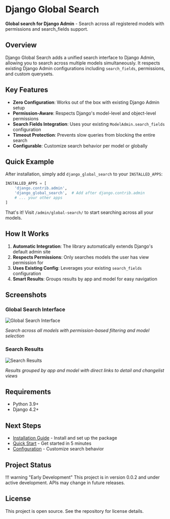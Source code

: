 # Django Global Search

**Global search for Django Admin** - Search across all registered models with permissions and search_fields support.

## Overview

Django Global Search adds a unified search interface to Django Admin, allowing you to search across multiple models simultaneously. It respects existing Django Admin configurations including `search_fields`, permissions, and custom querysets.

## Key Features

- **Zero Configuration**: Works out of the box with existing Django Admin setup
- **Permission-Aware**: Respects Django's model-level and object-level permissions
- **Search Fields Integration**: Uses your existing `ModelAdmin.search_fields` configuration
- **Timeout Protection**: Prevents slow queries from blocking the entire search
- **Configurable**: Customize search behavior per model or globally

## Quick Example

After installation, simply add `django_global_search` to your `INSTALLED_APPS`:

```python
INSTALLED_APPS = [
    'django.contrib.admin',
    'django_global_search',  # Add after django.contrib.admin
    # ... your other apps
]
```

That's it! Visit `/admin/global-search/` to start searching across all your models.

## How It Works

1. **Automatic Integration**: The library automatically extends Django's default admin site
2. **Respects Permissions**: Only searches models the user has view permission for
3. **Uses Existing Config**: Leverages your existing `search_fields` configuration
4. **Smart Results**: Groups results by app and model for easy navigation

## Screenshots

### Global Search Interface
![Global Search Interface](./media/admin_search_page.png)

*Search across all models with permission-based filtering and model selection*

### Search Results
![Search Results](./media/admin_search_result_page.png)

*Results grouped by app and model with direct links to detail and changelist views*

## Requirements

- Python 3.9+
- Django 4.2+

## Next Steps

- [Installation Guide](installation.md) - Install and set up the package
- [Quick Start](quickstart.md) - Get started in 5 minutes
- [Configuration](configuration.md) - Customize search behavior

## Project Status

!!! warning "Early Development"
    This project is in version 0.0.2 and under active development. APIs may change in future releases.

## License

This project is open source. See the repository for license details.
